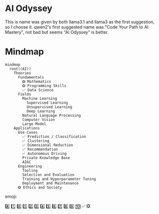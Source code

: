 # AI Odyssey
This is name was given by both llama3.1 and llama3 as the first suggestion, so I choose it. qwen2's first suggested name was "Code Your Path to AI Mastery", not bad but seems "AI Odyssey" is better.

# Mindmap
```mermaid
mindmap
  root((AI))
    Theories
      Fundamentals
        ❎ Mathematics
        ❎ Programming Skills
        ✅ Data Science
      Fields
        Machine Learning
          Supervised Learning
          Unsupervised Learning
          Deep Learning
        Natural Language Processing
        Computer Vision
        Large Model
    Applications
      Use Cases
        ✅ Prediction / Classification
        ✅ Clustering
        ✅ Dimensional Reduction
        ✅ Recommendation
        ✅ Autonomous Driving
        Private Knowledge Base
        AIGC
      Engineering
        Tooling
        Selection and Evaluation
        Training and Hyperparameter Tuning
        Deployment and Maintenance
      ❎ Ethics and Society
```


emoji:

#️⃣
*️⃣
0️⃣
1️⃣
2️⃣
3️⃣
4️⃣
5️⃣
6️⃣
7️⃣
8️⃣
9️⃣
🔟
✅
❎